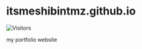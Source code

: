 # itsmeshibintmz.github.io

![Visitors](https://api.visitorbadge.io/api/visitors?path=https%3A%2F%2Fgithub.com%2Fitsmeshibintmz%2Fitsmeshibintmz.github.io&countColor=%23263759)

my portfolio website
